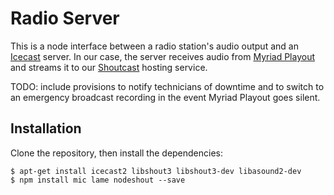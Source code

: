 # Radio Server
This is a node interface between a radio station's audio output and an [Icecast](https://icecast.org/) server. In our case, the server receives audio from [Myriad Playout](https://www.broadcastradio.com/myriad-playout) and streams it to our [Shoutcast](https://www.shoutcast.com/) hosting service. 

TODO: include provisions to notify technicians of downtime and to switch to an emergency broadcast recording in the event Myriad Playout goes silent.

## Installation
Clone the repository, then install the dependencies:
```shell
$ apt-get install icecast2 libshout3 libshout3-dev libasound2-dev
$ npm install mic lame nodeshout --save
```
